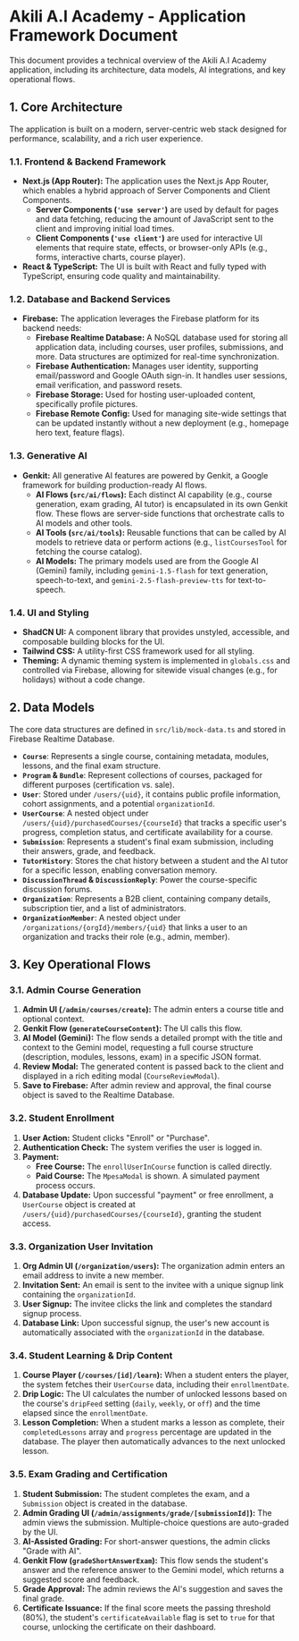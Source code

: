 # Akili A.I Academy - Application Framework Document

This document provides a technical overview of the Akili A.I Academy application, including its architecture, data models, AI integrations, and key operational flows.

## 1. Core Architecture

The application is built on a modern, server-centric web stack designed for performance, scalability, and a rich user experience.

### 1.1. Frontend & Backend Framework

-   **Next.js (App Router):** The application uses the Next.js App Router, which enables a hybrid approach of Server Components and Client Components.
    -   **Server Components (`'use server'`)** are used by default for pages and data fetching, reducing the amount of JavaScript sent to the client and improving initial load times.
    -   **Client Components (`'use client'`)** are used for interactive UI elements that require state, effects, or browser-only APIs (e.g., forms, interactive charts, course player).
-   **React & TypeScript:** The UI is built with React and fully typed with TypeScript, ensuring code quality and maintainability.

### 1.2. Database and Backend Services

-   **Firebase:** The application leverages the Firebase platform for its backend needs:
    -   **Firebase Realtime Database:** A NoSQL database used for storing all application data, including courses, user profiles, submissions, and more. Data structures are optimized for real-time synchronization.
    -   **Firebase Authentication:** Manages user identity, supporting email/password and Google OAuth sign-in. It handles user sessions, email verification, and password resets.
    -   **Firebase Storage:** Used for hosting user-uploaded content, specifically profile pictures.
    -   **Firebase Remote Config:** Used for managing site-wide settings that can be updated instantly without a new deployment (e.g., homepage hero text, feature flags).

### 1.3. Generative AI

-   **Genkit:** All generative AI features are powered by Genkit, a Google framework for building production-ready AI flows.
    -   **AI Flows (`src/ai/flows`):** Each distinct AI capability (e.g., course generation, exam grading, AI tutor) is encapsulated in its own Genkit flow. These flows are server-side functions that orchestrate calls to AI models and other tools.
    -   **AI Tools (`src/ai/tools`):** Reusable functions that can be called by AI models to retrieve data or perform actions (e.g., `listCoursesTool` for fetching the course catalog).
    -   **AI Models:** The primary models used are from the Google AI (Gemini) family, including `gemini-1.5-flash` for text generation, speech-to-text, and `gemini-2.5-flash-preview-tts` for text-to-speech.

### 1.4. UI and Styling

-   **ShadCN UI:** A component library that provides unstyled, accessible, and composable building blocks for the UI.
-   **Tailwind CSS:** A utility-first CSS framework used for all styling.
-   **Theming:** A dynamic theming system is implemented in `globals.css` and controlled via Firebase, allowing for sitewide visual changes (e.g., for holidays) without a code change.

## 2. Data Models

The core data structures are defined in `src/lib/mock-data.ts` and stored in Firebase Realtime Database.

-   **`Course`**: Represents a single course, containing metadata, modules, lessons, and the final exam structure.
-   **`Program` & `Bundle`**: Represent collections of courses, packaged for different purposes (certification vs. sale).
-   **`User`**: Stored under `/users/{uid}`, it contains public profile information, cohort assignments, and a potential `organizationId`.
-   **`UserCourse`**: A nested object under `/users/{uid}/purchasedCourses/{courseId}` that tracks a specific user's progress, completion status, and certificate availability for a course.
-   **`Submission`**: Represents a student's final exam submission, including their answers, grade, and feedback.
-   **`TutorHistory`**: Stores the chat history between a student and the AI tutor for a specific lesson, enabling conversation memory.
-   **`DiscussionThread` & `DiscussionReply`**: Power the course-specific discussion forums.
-   **`Organization`**: Represents a B2B client, containing company details, subscription tier, and a list of administrators.
-   **`OrganizationMember`**: A nested object under `/organizations/{orgId}/members/{uid}` that links a user to an organization and tracks their role (e.g., admin, member).

## 3. Key Operational Flows

### 3.1. Admin Course Generation

1.  **Admin UI (`/admin/courses/create`):** The admin enters a course title and optional context.
2.  **Genkit Flow (`generateCourseContent`):** The UI calls this flow.
3.  **AI Model (Gemini):** The flow sends a detailed prompt with the title and context to the Gemini model, requesting a full course structure (description, modules, lessons, exam) in a specific JSON format.
4.  **Review Modal:** The generated content is passed back to the client and displayed in a rich editing modal (`CourseReviewModal`).
5.  **Save to Firebase:** After admin review and approval, the final course object is saved to the Realtime Database.

### 3.2. Student Enrollment

1.  **User Action:** Student clicks "Enroll" or "Purchase".
2.  **Authentication Check:** The system verifies the user is logged in.
3.  **Payment:**
    -   **Free Course:** The `enrollUserInCourse` function is called directly.
    -   **Paid Course:** The `MpesaModal` is shown. A simulated payment process occurs.
4.  **Database Update:** Upon successful "payment" or free enrollment, a `UserCourse` object is created at `/users/{uid}/purchasedCourses/{courseId}`, granting the student access.

### 3.3. Organization User Invitation

1.  **Org Admin UI (`/organization/users`):** The organization admin enters an email address to invite a new member.
2.  **Invitation Sent:** An email is sent to the invitee with a unique signup link containing the `organizationId`.
3.  **User Signup:** The invitee clicks the link and completes the standard signup process.
4.  **Database Link:** Upon successful signup, the user's new account is automatically associated with the `organizationId` in the database.

### 3.4. Student Learning & Drip Content

1.  **Course Player (`/courses/[id]/learn`):** When a student enters the player, the system fetches their `UserCourse` data, including their `enrollmentDate`.
2.  **Drip Logic:** The UI calculates the number of unlocked lessons based on the course's `dripFeed` setting (`daily`, `weekly`, or `off`) and the time elapsed since the `enrollmentDate`.
3.  **Lesson Completion:** When a student marks a lesson as complete, their `completedLessons` array and `progress` percentage are updated in the database. The player then automatically advances to the next unlocked lesson.

### 3.5. Exam Grading and Certification

1.  **Student Submission:** The student completes the exam, and a `Submission` object is created in the database.
2.  **Admin Grading UI (`/admin/assignments/grade/[submissionId]`):** The admin views the submission. Multiple-choice questions are auto-graded by the UI.
3.  **AI-Assisted Grading:** For short-answer questions, the admin clicks "Grade with AI".
4.  **Genkit Flow (`gradeShortAnswerExam`):** This flow sends the student's answer and the reference answer to the Gemini model, which returns a suggested score and feedback.
5.  **Grade Approval:** The admin reviews the AI's suggestion and saves the final grade.
6.  **Certificate Issuance:** If the final score meets the passing threshold (80%), the student's `certificateAvailable` flag is set to `true` for that course, unlocking the certificate on their dashboard.
